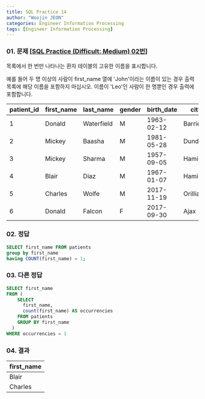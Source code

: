 ```yaml
---
title: SQL Practice 14
author: "Woojin JEON"
categories: Engineer Information Processing
tags: [Engineer Information Processing]
---
```


### 01. 문제 [[SQL Practice (Difficult: Medium) 02번](https://www.sql-practice.com/)]

목록에서 한 번만 나타나는 환자 테이블의 고유한 이름을 표시합니다.

예를 들어 두 명 이상의 사람이 first_name 열에 'John'이라는 이름이 있는 경우 출력 목록에 해당 이름을 포함하지 마십시오. 이름이 'Leo'인 사람이 한 명뿐인 경우 출력에 포함합니다.

| patient_id | first_name | last_name  | gender | birth_date | city     | province_id | allergies  | height | weight |
|------------|------------|------------|--------|------------|----------|-------------|------------|--------|--------|
| 1          | Donald     | Waterfield | M      | 1963-02-12 | Barrie   | ON          | NULL       | 156    | 65     |
| 2          | Mickey     | Baasha     | M      | 1981-05-28 | Dundas   | ON          | Sulfa      | 185    | 76     |
| 3          | Mickey     | Sharma     | M      | 1957-09-05 | Hamilton | ON          | Penicillin | 194    | 106    |
| 4          | Blair      | Diaz       | M      | 1967-01-07 | Hamilton | ON          | NULL       | 191    | 104    |
| 5          | Charles    | Wolfe      | M      | 2017-11-19 | Orillia  | ON          | Penicillin | 47     | 10     |
| 6          | Donald     | Falcon     | F      | 2017-09-30 | Ajax     | ON          | Penicillin | 43     | 5      |

### 02. 정답

```sql
SELECT first_name FROM patients
group by first_name
having COUNT(first_name) = 1;
```

### 03. 다른 정답

```sql
SELECT first_name
FROM (
    SELECT
      first_name,
      count(first_name) AS occurrencies
    FROM patients
    GROUP BY first_name
  )
WHERE occurrencies = 1
```

### 04. 결과

| first_name |
|------------|
| Blair      |
| Charles    |
